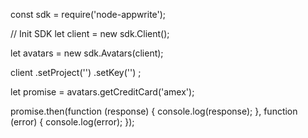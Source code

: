 const sdk = require('node-appwrite');

// Init SDK
let client = new sdk.Client();

let avatars = new sdk.Avatars(client);

client
    .setProject('')
    .setKey('')
;

let promise = avatars.getCreditCard('amex');

promise.then(function (response) {
    console.log(response);
}, function (error) {
    console.log(error);
});